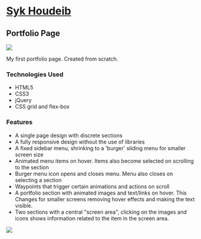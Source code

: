 <h1><a href="https://syknapse.github.io/Syk-Portfolio/">Syk Houdeib</a></h1>
<h2>Portfolio Page</h2>

<a href="https://syknapse.github.io/Syk-Portfolio/"><img src="https://user-images.githubusercontent.com/29199184/29871605-b4c1ee38-8d8c-11e7-95a2-032e1dd39264.png"></a>
<p>My first portfolio page. Created from scratch.</p>

<h3>Technologies Used</h3>
<ul>
	<li>HTML5</li>
	<li>CSS3</li>
	<li>jQuery</li>
	<li>CSS grid and flex-box</li>
</ul>

<h3>Features</h3>
<ul>
	<li>A single page design with discrete sections</li>
	<li>A fully responsive design without the use of libraries</li>
	<li>A fixed sidebar menu, shrinking to a 'burger' sliding menu for smaller screen size</li>
	<li>Animated menu items on hover. Items also become selected on scrolling to the section</li>
	<li>Burger menu icon opens and closes menu. Menu also closes on selecting a section</li>
	<li>Waypoints that trigger certain animations and actions on scroll</li>
	<li>A portfolio section with animated images and text/links on hover. This Changes for smaller screens removing hover effects and making the text visible.</li>
	<li>Two sections with a central "screen area", clicking on the images and icons shows information related to the item in the screen area.</li>
</ul>

<a href="https://syknapse.github.io/Syk-Portfolio/"><img src="https://user-images.githubusercontent.com/29199184/29871659-e4b78260-8d8c-11e7-951f-c44391987e3b.png"></a>